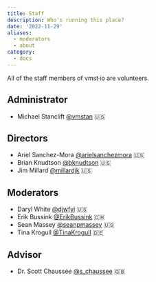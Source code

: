 ```yaml
---
title: Staff
description: Who's running this place?
date: '2022-11-29'
aliases:
  - moderators
  - about
category:
  - docs
---
```


All of the staff members of vmst·io are volunteers.

## Administrator

* Michael Stanclift [@vmstan](https://vmst.io/@vmstan) 🇺🇸

## Directors

* Ariel Sanchez-Mora [@arielsanchezmora](https://vmst.io/@arielsanchezmora) 🇺🇸
* Brian Knudtson [@bknudtson](https://vmst.io/@bknudtson) 🇺🇸
* Jim Millard [@millardjk](https://vmst.io/@millardjk) 🇺🇸

## Moderators

* Daryl White [@djwfyi](https://vmst.io/@djwfyi) 🇺🇸
* Erik Bussink [@ErikBussink](https://vmst.io/@ErikBussink) 🇨🇭
* Sean Massey [@seanpmassey](https://vmst.io/@seanpmassey) 🇺🇸
* Tina Krogull [@TinaKrogull](https://vmst.io/@TinaKrogull) 🇩🇪

## Advisor

* Dr. Scott Chaussée [@s_chaussee](https://vmst.io/@s_chaussee) 🇬🇧
